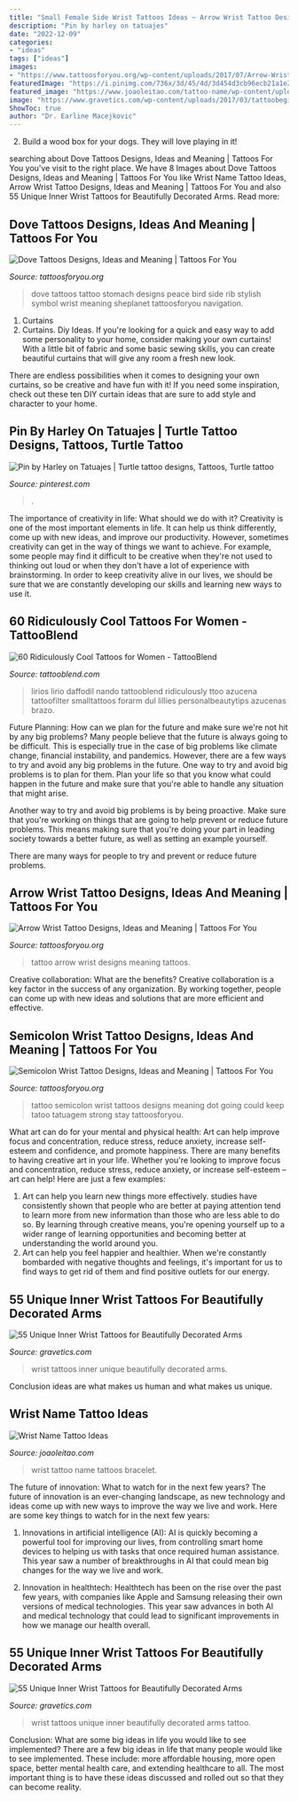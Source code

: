 ```yaml
---
title: "Small Female Side Wrist Tattoos Ideas ~ Arrow Wrist Tattoo Designs, Ideas And Meaning"
description: "Pin by harley on tatuajes"
date: "2022-12-09"
categories:
- "ideas"
tags: ["ideas"]
images:
- "https://www.tattoosforyou.org/wp-content/uploads/2017/07/Arrow-Wrist-Tattoo.jpg"
featuredImage: "https://i.pinimg.com/736x/3d/45/4d/3d454d3cb96ecb21a1e2a00a31bf1a11.jpg"
featured_image: "https://www.joaoleitao.com/tattoo-name/wp-content/uploads/wrist-bracelet-name-tattoos-ideas.jpg"
image: "https://www.gravetics.com/wp-content/uploads/2017/03/tattoobeginner-tattoorookie-tattooheart-tattoolettering-wristtattoos-ilovemyjob-ilovewhatido.jpg"
ShowToc: true
author: "Dr. Earline Macejkovic"
---
```



2. Build a wood box for your dogs. They will love playing in it!

	

		
searching about Dove Tattoos Designs, Ideas and Meaning | Tattoos For You you've visit to the right place. We have 8 Images about Dove Tattoos Designs, Ideas and Meaning | Tattoos For You like Wrist Name Tattoo Ideas, Arrow Wrist Tattoo Designs, Ideas and Meaning | Tattoos For You and also 55 Unique Inner Wrist Tattoos for Beautifully Decorated Arms. Read more:
		
    
## Dove Tattoos Designs, Ideas And Meaning | Tattoos For You

<img loading=lazy src="https://www.tattoosforyou.org/wp-content/uploads/2013/09/Peace-Dove-Tattoos.jpg" onerror="this.onerror=null;this.src='https://tse3.mm.bing.net/th?id=OIP.oJCu_DiX6wtCfrGpqFuZOQHaJ4&amp;pid=15.1';" alt="Dove Tattoos Designs, Ideas and Meaning | Tattoos For You">

_Source: tattoosforyou.org_

>dove tattoos tattoo stomach designs peace bird side rib stylish symbol wrist meaning sheplanet tattoosforyou navigation. 

	

1. Curtains
1. Curtains. Diy Ideas.
If you're looking for a quick and easy way to add some personality to your home, consider making your own curtains! With a little bit of fabric and some basic sewing skills, you can create beautiful curtains that will give any room a fresh new look.

There are endless possibilities when it comes to designing your own curtains, so be creative and have fun with it! If you need some inspiration, check out these ten DIY curtain ideas that are sure to add style and character to your home.

    
## Pin By Harley On Tatuajes | Turtle Tattoo Designs, Tattoos, Turtle Tattoo

<img loading=lazy src="https://i.pinimg.com/736x/3d/45/4d/3d454d3cb96ecb21a1e2a00a31bf1a11.jpg" onerror="this.onerror=null;this.src='https://tse1.mm.bing.net/th?id=OIP.f9thXTHvFVOK4GEGld7mtAHaKf&amp;pid=15.1';" alt="Pin by Harley on Tatuajes | Turtle tattoo designs, Tattoos, Turtle tattoo">

_Source: pinterest.com_

>. 

	

The importance of creativity in life: What should we do with it?
Creativity is one of the most important elements in life. It can help us think differently, come up with new ideas, and improve our productivity. However, sometimes creativity can get in the way of things we want to achieve. For example, some people may find it difficult to be creative when they're not used to thinking out loud or when they don't have a lot of experience with brainstorming. In order to keep creativity alive in our lives, we should be sure that we are constantly developing our skills and learning new ways to use it.

    
## 60 Ridiculously Cool Tattoos For Women - TattooBlend

<img loading=lazy src="https://tattooblend.com/wp-content/uploads/2017/06/22.jpg" onerror="this.onerror=null;this.src='https://tse4.mm.bing.net/th?id=OIP.1Mbf-nGIIEfxU0YXUXC_BwHaIC&amp;pid=15.1';" alt="60 Ridiculously Cool Tattoos for Women - TattooBlend">

_Source: tattooblend.com_

>lirios lirio daffodil nando tattooblend ridiculously ttoo azucena tattoofilter smalltattoos forarm dul lillies personalbeautytips azucenas brazo. 

	

Future Planning: How can we plan for the future and make sure we're not hit by any big problems?
Many people believe that the future is always going to be difficult. This is especially true in the case of big problems like climate change, financial instability, and pandemics. However, there are a few ways to try and avoid any big problems in the future. 
One way to try and avoid big problems is to plan for them. Plan your life so that you know what could happen in the future and make sure that you're able to handle any situation that might arise. 

Another way to try and avoid big problems is by being proactive. Make sure that you're working on things that are going to help prevent or reduce future problems. This means making sure that you're doing your part in leading society towards a better future, as well as setting an example yourself. 

There are many ways for people to try and prevent or reduce future problems.

    
## Arrow Wrist Tattoo Designs, Ideas And Meaning | Tattoos For You

<img loading=lazy src="https://www.tattoosforyou.org/wp-content/uploads/2017/07/Arrow-Wrist-Tattoo.jpg" onerror="this.onerror=null;this.src='https://tse2.mm.bing.net/th?id=OIP.nAbtz14jwH95QJ1Vo3D6WAHaJ3&amp;pid=15.1';" alt="Arrow Wrist Tattoo Designs, Ideas and Meaning | Tattoos For You">

_Source: tattoosforyou.org_

>tattoo arrow wrist designs meaning tattoos. 

	

Creative collaboration: What are the benefits?
Creative collaboration is a key factor in the success of any organization. By working together, people can come up with new ideas and solutions that are more efficient and effective.

    
## Semicolon Wrist Tattoo Designs, Ideas And Meaning | Tattoos For You

<img loading=lazy src="https://www.tattoosforyou.org/wp-content/uploads/2017/10/Semicolon-Tattoo-Wrist.jpg" onerror="this.onerror=null;this.src='https://tse1.mm.bing.net/th?id=OIP.tecGS-xMimgvImfK_c1JywHaJ3&amp;pid=15.1';" alt="Semicolon Wrist Tattoo Designs, Ideas and Meaning | Tattoos For You">

_Source: tattoosforyou.org_

>tattoo semicolon wrist tattoos designs meaning dot going could keep tatoo tatuagem strong stay tattoosforyou. 

	

What art can do for your mental and physical health: Art can help improve focus and concentration, reduce stress, reduce anxiety, increase self-esteem and confidence, and promote happiness.
There are many benefits to having creative art in your life. Whether you're looking to improve focus and concentration, reduce stress, reduce anxiety, or increase self-esteem – art can help! Here are just a few examples: 
1. Art can help you learn new things more effectively. studies have consistently shown that people who are better at paying attention tend to learn more from new information than those who are less able to do so. By learning through creative means, you're opening yourself up to a wider range of learning opportunities and becoming better at understanding the world around you. 
2. Art can help you feel happier and healthier. When we're constantly bombarded with negative thoughts and feelings, it's important for us to find ways to get rid of them and find positive outlets for our energy.

    
## 55 Unique Inner Wrist Tattoos For Beautifully Decorated Arms

<img loading=lazy src="https://www.gravetics.com/wp-content/uploads/2017/03/tinytattoo-instacute-instawrist-wristtattoos.jpg" onerror="this.onerror=null;this.src='https://tse2.mm.bing.net/th?id=OIP.adIKxvhGxTJzyJtgmOcF3AHaHa&amp;pid=15.1';" alt="55 Unique Inner Wrist Tattoos for Beautifully Decorated Arms">

_Source: gravetics.com_

>wrist tattoos inner unique beautifully decorated arms. 

	

Conclusion
ideas are what makes us human and what makes us unique.

    
## Wrist Name Tattoo Ideas

<img loading=lazy src="https://www.joaoleitao.com/tattoo-name/wp-content/uploads/wrist-bracelet-name-tattoos-ideas.jpg" onerror="this.onerror=null;this.src='https://tse3.mm.bing.net/th?id=OIP.oPhwECpFRDeyJjSbRemDFwAAAA&amp;pid=15.1';" alt="Wrist Name Tattoo Ideas">

_Source: joaoleitao.com_

>wrist tattoo name tattoos bracelet. 

	

The future of innovation: What to watch for in the next few years?
The future of innovation is an ever-changing landscape, as new technology and ideas come up with new ways to improve the way we live and work. Here are some key things to watch for in the next few years: 
1. Innovations in artificial intelligence (AI): AI is quickly becoming a powerful tool for improving our lives, from controlling smart home devices to helping us with tasks that once required human assistance. This year saw a number of breakthroughs in AI that could mean big changes for the way we live and work. 

2. Innovation in healthtech: Healthtech has been on the rise over the past few years, with companies like Apple and Samsung releasing their own versions of medical technologies. This year saw advances in both AI and medical technology that could lead to significant improvements in how we manage our health overall. 


    
## 55 Unique Inner Wrist Tattoos For Beautifully Decorated Arms

<img loading=lazy src="https://www.gravetics.com/wp-content/uploads/2017/03/tattoobeginner-tattoorookie-tattooheart-tattoolettering-wristtattoos-ilovemyjob-ilovewhatido.jpg" onerror="this.onerror=null;this.src='https://tse3.mm.bing.net/th?id=OIP.arvZS8hDn7e3nLBnS296TQHaJQ&amp;pid=15.1';" alt="55 Unique Inner Wrist Tattoos for Beautifully Decorated Arms">

_Source: gravetics.com_

>wrist tattoos unique inner beautifully decorated arms tattoo. 

	

Conclusion: What are some big ideas in life you would like to see implemented?
There are a few big ideas in life that many people would like to see implemented. These include: more affordable housing, more open space, better mental health care, and extending healthcare to all. The most important thing is to have these ideas discussed and rolled out so that they can become reality.

